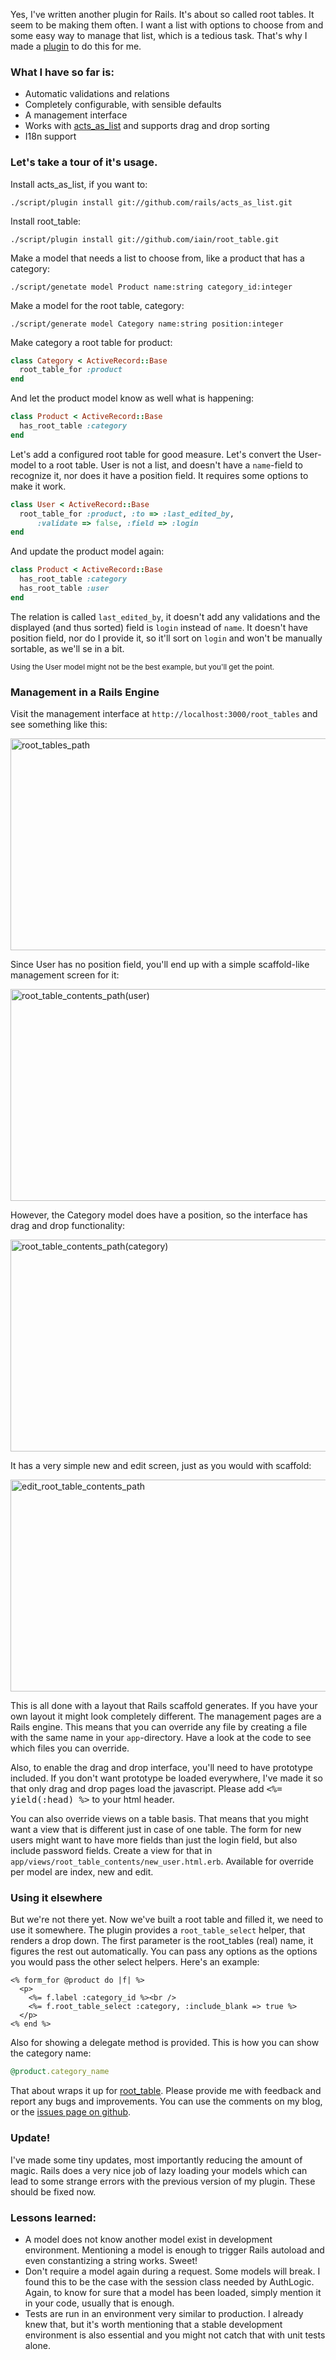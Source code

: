 Yes, I've written another plugin for Rails. It's about so called root tables. It seem to be making
them often. I want a list with options to choose from and some easy way to manage that list, which
is a tedious task. That's why I made a [plugin](http://github.com/iain/root_table) to do this for
me.

### What I have so far is:

* Automatic validations and relations
* Completely configurable, with sensible defaults
* A management interface
* Works with [acts_as_list](http://github.com/rails/acts_as_list) and supports drag and drop sorting
* I18n support

### Let's take a tour of it's usage.

Install acts_as_list, if you want to:

    ./script/plugin install git://github.com/rails/acts_as_list.git

Install root_table:

    ./script/plugin install git://github.com/iain/root_table.git

Make a model that needs a list to choose from, like a product that has a category:

    ./script/genetate model Product name:string category_id:integer

Make a model for the root table, category:

    ./script/generate model Category name:string position:integer

Make category a root table for product:

``` ruby
class Category < ActiveRecord::Base
  root_table_for :product
end
```

And let the product model know as well what is happening:

``` ruby
class Product < ActiveRecord::Base
  has_root_table :category
end
```

Let's add a configured root table for good measure. Let's convert the User-model to a root table.
User is not a list, and doesn't have a `name`-field to recognize it, nor does it have a position
field. It requires some options to make it work.

``` ruby
class User < ActiveRecord::Base
  root_table_for :product, :to => :last_edited_by,
      :validate => false, :field => :login
end
```

And update the product model again:

``` ruby
class Product < ActiveRecord::Base
  has_root_table :category
  has_root_table :user
end
```

The relation is called `last_edited_by`, it doesn't add any validations and the displayed (and thus
sorted) field is `login` instead of `name`. It doesn't have position field, nor do I provide it, so
it'll sort on `login` and won't be manually sortable, as we'll se in a bit.

<small>Using the User model might not be the best example, but you'll get the point.</small>

### Management in a Rails Engine

Visit the management interface at `http://localhost:3000/root_tables` and see something like this:

<img src="/root_tables_path.png" alt="root_tables_path" title="root_tables_path" width="508" height="339" class="alignnone size-full wp-image-478" />

Since User has no position field, you'll end up with a simple scaffold-like management screen for it:

<img src="/root_table_contents_pathuser.png" alt="root_table_contents_path(user)" title="root_table_contents_path(user)" width="508" height="339" class="alignnone size-full wp-image-479" />

However, the Category model does have a position, so the interface has drag and drop functionality:

<img src="/root_table_contents_pathcategory.png" alt="root_table_contents_path(category)" title="root_table_contents_path(category)" width="508" height="339" class="alignnone size-full wp-image-480" />

It has a very simple new and edit screen, just as you would with scaffold:

<img src="/edit_root_table_contents_path.png" alt="edit_root_table_contents_path" title="edit_root_table_contents_path" width="508" height="339" class="alignnone size-full wp-image-481" />

This is all done with a layout that Rails scaffold generates. If you have your own layout it might
look completely different. The management pages are a Rails engine. This means that you can override
any file by creating a file with the same name in your `app`-directory. Have a look at the code to
see which files you can override.

Also, to enable the drag and drop interface, you'll need to have prototype included. If you don't
want prototype be loaded everywhere, I've made it so that only drag and drop pages load the
javascript. Please add <tt><%= yield(:head) %></tt> to your html header.

You can also override views on a table basis. That means that you might want a view that is
different just in case of one table. The form for new users might want to have more fields
than just the login field, but also include password fields. Create a view for that in
`app/views/root_table_contents/new_user.html.erb`. Available for override per model are index, new
and edit.

### Using it elsewhere

But we're not there yet. Now we've built a root table and filled it, we need to use it somewhere. The plugin provides a `root_table_select` helper, that renders a drop down. The first parameter is the root_tables (real) name, it figures the rest out automatically. You can pass any options as the options you would pass the other select helpers. Here's an example:

``` erb
<% form_for @product do |f| %>
  <p>
    <%= f.label :category_id %><br />
    <%= f.root_table_select :category, :include_blank => true %>
  </p>
<% end %>
```

Also for showing a delegate method is provided. This is how you can show the category name:

``` ruby
@product.category_name
```

That about wraps it up for [root_table](http://github.com/iain/root_table). Please provide me with
feedback and report any bugs and improvements. You can use the comments on my blog, or the [issues
page on github](http://github.com/iain/root_table/issues).

### Update!

I've made some tiny updates, most importantly reducing the amount of magic. Rails does a very nice job of lazy loading your models which can lead to some strange errors with the previous version of my plugin. These should be fixed now.

### Lessons learned:

* A model does not know another model exist in development environment. Mentioning a model is enough to trigger Rails autoload and even constantizing a string works. Sweet!
* Don't require a model again during a request. Some models will break. I found this to be the case with the session class needed by AuthLogic. Again, to know for sure that a model has been loaded, simply mention it in your code, usually that is enough.
* Tests are run in an environment very similar to production. I already knew that, but it's worth mentioning that a stable development environment is also essential and you might not catch that with unit tests alone.

